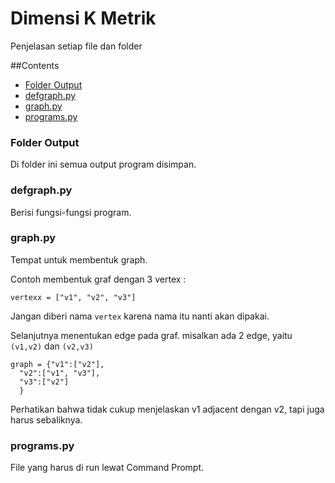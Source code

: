 # Dimensi K Metrik

Penjelasan setiap file dan folder

##Contents
- [Folder Output](#folder-output)
- [defgraph.py](#defgraph.py)
- [graph.py](#graph.py)
- [programs.py](#programs.py)

### Folder Output
Di folder ini semua output program disimpan.

### defgraph.py
Berisi fungsi-fungsi program.

### graph.py
Tempat untuk membentuk graph.

Contoh membentuk graf dengan 3 vertex :
```
vertexx = ["v1", "v2", "v3"]
```
Jangan diberi nama `vertex` karena nama itu nanti akan dipakai.

Selanjutnya menentukan edge pada graf. misalkan ada 2 edge, yaitu `(v1,v2)` dan `(v2,v3)`
```
graph = {"v1":["v2"],
  "v2":["v1", "v3"],
  "v3":["v2"]
  }
```
Perhatikan bahwa tidak cukup menjelaskan v1 adjacent dengan v2, tapi juga harus sebaliknya.

### programs.py
File yang harus di run lewat Command Prompt.
